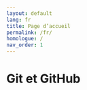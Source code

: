 ```yaml
---
layout: default
lang: fr
title: Page d’accueil
permalink: /fr/
homologue: /
nav_order: 1
---
```


# Git et GitHub
